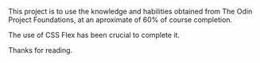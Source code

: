 This project is to use the knowledge and habilities obtained from The Odin Project Foundations, at an aproximate of 60% of course completion.

The use of CSS Flex has been crucial to complete it. 

Thanks for reading.